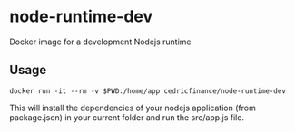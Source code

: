 node-runtime-dev
================

Docker image for a development Nodejs runtime

Usage
-----

    docker run -it --rm -v $PWD:/home/app cedricfinance/node-runtime-dev

This will install the dependencies of your nodejs application (from package.json) in your current folder and run the src/app.js file.
